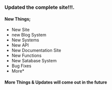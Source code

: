 ### Updated the complete site!!!.

#### New Things;
  - New Site
  - new Blog System
  - New Systems
  - New API
  - New Documentation Site
  - New Functions
  - New Satabase System
  - Bug Fixes
  - More*

  
#### More Things & Updates will come out in the future